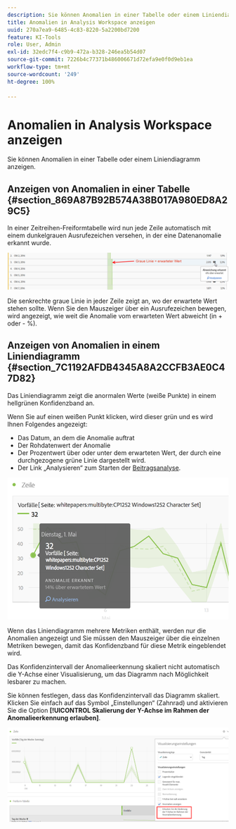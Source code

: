 ```yaml
---
description: Sie können Anomalien in einer Tabelle oder einem Liniendiagramm anzeigen.
title: Anomalien in Analysis Workspace anzeigen
uuid: 270a7ea9-6485-4c83-8220-5a2200bd7200
feature: KI-Tools
role: User, Admin
exl-id: 32edc7f4-c9b9-472a-b328-246ea5b54d07
source-git-commit: 7226b4c77371b486006671d72efa9e0f0d9eb1ea
workflow-type: tm+mt
source-wordcount: '249'
ht-degree: 100%

---
```


# Anomalien in Analysis Workspace anzeigen

Sie können Anomalien in einer Tabelle oder einem Liniendiagramm anzeigen.

## Anzeigen von Anomalien in einer Tabelle {#section_869A87B92B574A38B017A980ED8A29C5}

In einer Zeitreihen-Freiformtabelle wird nun jede Zeile automatisch mit einem dunkelgrauen Ausrufezeichen versehen, in der eine Datenanomalie erkannt wurde.

![](assets/anomaly_detected.png)

Die senkrechte graue Linie in jeder Zeile zeigt an, wo der erwartete Wert stehen sollte. Wenn Sie den Mauszeiger über ein Ausrufezeichen bewegen, wird angezeigt, wie weit die Anomalie vom erwarteten Wert abweicht (in + oder - %).

## Anzeigen von Anomalien in einem Liniendiagramm {#section_7C1192AFDB4345A8A2CCFB3AE0C47D82}

Das Liniendiagramm zeigt die anormalen Werte (weiße Punkte) in einem hellgrünen Konfidenzband an.

Wenn Sie auf einen weißen Punkt klicken, wird dieser grün und es wird Ihnen Folgendes angezeigt:

* Das Datum, an dem die Anomalie auftrat
* Der Rohdatenwert der Anomalie
* Der Prozentwert über oder unter dem erwarteten Wert, der durch eine durchgezogene grüne Linie dargestellt wird.
* Der Link „Analysieren“ zum Starten der [Beitragsanalyse](/help/analyze/analysis-workspace/virtual-analyst/contribution-analysis/ca-tokens.md).

![](assets/anomaly_linechart.png)

Wenn das Liniendiagramm mehrere Metriken enthält, werden nur die Anomalien angezeigt und Sie müssen den Mauszeiger über die einzelnen Metriken bewegen, damit das Konfidenzband für diese Metrik eingeblendet wird.

Das Konfidenzintervall der Anomalieerkennung skaliert nicht automatisch die Y-Achse einer Visualisierung, um das Diagramm nach Möglichkeit lesbarer zu machen.

Sie können festlegen, dass das Konfidenzintervall das Diagramm skaliert. Klicken Sie einfach auf das Symbol „Einstellungen“ (Zahnrad) und aktivieren Sie die Option **[!UICONTROL Skalierung der Y-Achse im Rahmen der Anomalieerkennung erlauben]**.

![](assets/scale-y-axis.png)
